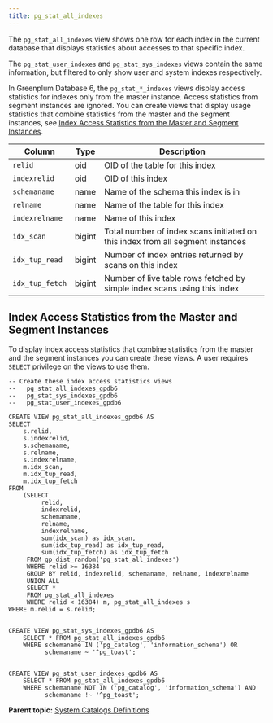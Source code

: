 ```yaml
---
title: pg_stat_all_indexes 
---
```


The `pg_stat_all_indexes` view shows one row for each index in the current database that displays statistics about accesses to that specific index.

The `pg_stat_user_indexes` and `pg_stat_sys_indexes` views contain the same information, but filtered to only show user and system indexes respectively.

In Greenplum Database 6, the `pg_stat_*_indexes` views display access statistics for indexes only from the master instance. Access statistics from segment instances are ignored. You can create views that display usage statistics that combine statistics from the master and the segment instances, see [Index Access Statistics from the Master and Segment Instances](#index_stats_all_6x).

|Column|Type|Description|
|------|----|-----------|
|`relid`|oid|OID of the table for this index|
|`indexrelid`|oid|OID of this index|
|`schemaname`|name|Name of the schema this index is in|
|`relname`|name|Name of the table for this index|
|`indexrelname`|name|Name of this index|
|`idx_scan`|bigint|Total number of index scans initiated on this index from all segment instances|
|`idx_tup_read`|bigint|Number of index entries returned by scans on this index|
|`idx_tup_fetch`|bigint|Number of live table rows fetched by simple index scans using this index|

## <a id="index_stats_all_6x"></a>Index Access Statistics from the Master and Segment Instances 

To display index access statistics that combine statistics from the master and the segment instances you can create these views. A user requires `SELECT` privilege on the views to use them.

```
-- Create these index access statistics views
--   pg_stat_all_indexes_gpdb6
--   pg_stat_sys_indexes_gpdb6
--   pg_stat_user_indexes_gpdb6

CREATE VIEW pg_stat_all_indexes_gpdb6 AS
SELECT
    s.relid,
    s.indexrelid,
    s.schemaname,
    s.relname,
    s.indexrelname,
    m.idx_scan,
    m.idx_tup_read,
    m.idx_tup_fetch
FROM
    (SELECT
         relid,
         indexrelid,
         schemaname,
         relname,
         indexrelname,
         sum(idx_scan) as idx_scan,
         sum(idx_tup_read) as idx_tup_read,
         sum(idx_tup_fetch) as idx_tup_fetch
     FROM gp_dist_random('pg_stat_all_indexes')
     WHERE relid >= 16384
     GROUP BY relid, indexrelid, schemaname, relname, indexrelname
     UNION ALL
     SELECT *
     FROM pg_stat_all_indexes
     WHERE relid < 16384) m, pg_stat_all_indexes s
WHERE m.relid = s.relid;


CREATE VIEW pg_stat_sys_indexes_gpdb6 AS 
    SELECT * FROM pg_stat_all_indexes_gpdb6
    WHERE schemaname IN ('pg_catalog', 'information_schema') OR
          schemaname ~ '^pg_toast';


CREATE VIEW pg_stat_user_indexes_gpdb6 AS 
    SELECT * FROM pg_stat_all_indexes_gpdb6
    WHERE schemaname NOT IN ('pg_catalog', 'information_schema') AND
          schemaname !~ '^pg_toast';

```

**Parent topic:** [System Catalogs Definitions](../system_catalogs/catalog_ref-html.html)

